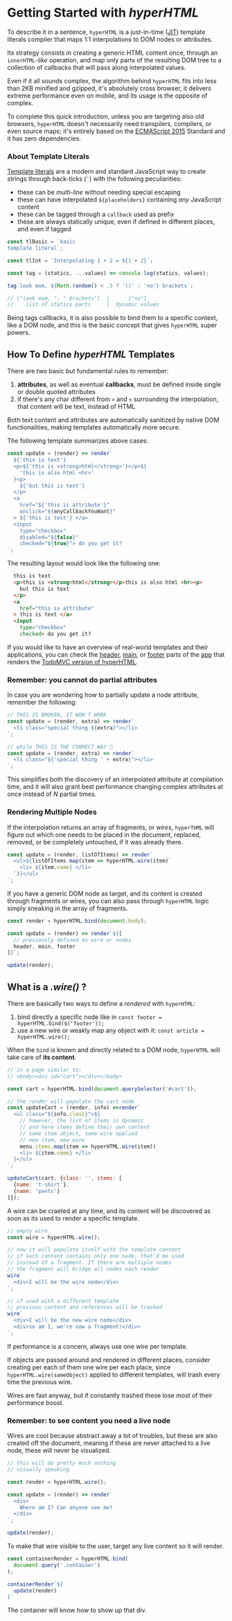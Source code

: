 # Getting Started with _hyperHTML_

To describe it in a sentence, `hyperHTML` is a just-in-time ([JIT](https://en.wikipedia.org/wiki/Just-in-time_compilation)) template literals compiler that maps 1:1 interpolations to DOM nodes or attributes.

Its strategy consists in creating a generic HTML content once, through an `innerHTML`_-like_ operation,
and map only parts of the resulting DOM tree to a collection of callbacks that will pass along interpolated values.

Even if it all sounds complex, the algorithm behind `hyperHTML` fits into less than 2KB minified and gzipped,
it's absolutely cross browser, it delivers extreme performance even on mobile, and its usage is the opposite of complex.

To complete this quick introduction, unless you are targeting also old browsers,
`hyperHTML` doesn't necessarily need transpilers, compilers, or even source maps;
it's entirely based on the [ECMAScript 2015](http://www.ecma-international.org/ecma-262/6.0/) Standard
and it has zero dependencies.


### About Template Literals

[Template literals](https://developer.mozilla.org/en/docs/Web/JavaScript/Reference/Template_literals)
are a modern and standard JavaScript way to create strings through back-ticks (`` ` ``) with the following peculiarities:

  * these can be *multi-line* without needing special escaping
  * these can have interpolated `${placeholders}` containing *any* JavaScript content
  * these can be tagged through a `callback` used as prefix
  * these are always statically unique, even if defined in different places, and even if tagged

```js
const tlBasic = `basic
template literal`;

const tlInt = `Interpolating 1 + 2 = ${1 + 2}`;

const tag = (statics, ...values) => console.log(statics, values);

tag`look mom, ${Math.random() < .5 ? '()' : 'no'} brackets`;

// ["look mom, ", " brackets"]  |      ["no"]
//    list of statics parts     |  dynamic values
```

Being tags callbacks, it is also possible to bind them to a specific context, like a DOM node,
and this is the basic concept that gives `hyperHTML` super powers.


## How To Define _hyperHTML_ Templates

There are two basic but fundamental rules to remember:

  1. **attributes**, as well as eventual **callbacks**, must be defined inside single or double quoted attributes
  2. if there's any char different from `>` and `<` surrounding the interpolation, that content will be text, instead of HTML

Both text content and attributes are automatically sanitized by native DOM functionalities, making templates automatically more secure.

The following template summarizes above cases:
```js
const update = (render) => render`
  ${'this is text'}
  <p>${'this is <strong>html</strong>'}</p>${
    'this is also html <hr>'
  }<p>
    ${'but this is text'}
  </p>
  <a
    href="${'this is attribute'}"
    onclick="${anyCallbackYouWant}"
  > ${'this is text'} </a>
  <input
    type="checkbox"
    disabled="${false}"
    checked="${true}"> do you get it?
`;
```

The resulting layout would look like the following one:
```html
  this is text
  <p>this is <strong>html</strong></p>this is also html <hr><p>
    but this is text
  </p>
  <a
    href="this is attribute"
  > this is text </a>
  <input
    type="checkbox"
    checked> do you get it?
```

If you would like to have an overview of real-world templates and their applications,
you can check the [header](https://github.com/WebReflection/hypermvc/blob/master/js/views/header.js),
[main](https://github.com/WebReflection/hypermvc/blob/master/js/views/main.js),
or [footer](https://github.com/WebReflection/hypermvc/blob/master/js/views/footer.js) parts
of the [app](https://github.com/WebReflection/hypermvc/blob/master/js/app.js) that renders
the [TodoMVC version of hyperHTML](https://webreflection.github.io/hypermvc/).


### Remember: you cannot do partial attributes

In case you are wondering how to partially update a node attribute, remember the following:

```js
// THIS IS BROKEN, IT WON'T WORK
const update = (render, extra) => render`
  <li class="special thing ${extra}"></li>
`;

// while THIS IS THE CORRECT WAY 🎉
const update = (render, extra) => render`
  <li class="${'special thing ' + extra}"></li>
`;
```

This simplifies both the discovery of an interpolated attribute at compilation time,
and it will also grant best performance changing complex attributes at once instead of _N_ partial times.


### Rendering Multiple Nodes
If the interpolation returns an array of fragments, or _wires_,
`hyperTHML` will figure out which one needs to be placed in the document,
replaced, removed, or be completely untouched, if it was already there.

```js
const update = (render, listOfItems) => render`
  <ul>${listOfItems.map(item => hyperHTML.wire(item)`
    <li> ${item.name} </li>
  `)}</ul>
`;

```

If you have a generic DOM node as target, and its content is created through fragments or wires,
you can also pass through `hyperHTML` logic simply sneaking in the array of fragments.

```js
const render = hyperHTML.bind(document.body);

const update = (render) => render`${[
  // previously defined as wire or nodes
  header, main, footer
]}`;

update(render);
```

## What is a _.wire()_ ?

There are basically two ways to define a _rendered_ with `hyperHTML`:

  1. bind directly a specific node like in `const footer = hyperHTML.bind($('footer'));`
  2. use a new wire or weakly map any object with it: `const article = hyperHTML.wire();`

When the `bind` is known and directly related to a DOM node, `hyperHTML` will take care of **its content**.
```js
// in a page similar to:
// <body><div id="cart"></div></body>

const cart = hyperHTML.bind(document.querySelector('#cart'));

// the render will populate the cart node
const updateCart = (render, info) =>render`
  <ul class="${info.class}">${
    // however, the list of items is dynamic
    // and here items define their own content
    // same item object, same wire applied
    // new item, new wire
    menu.items.map(item => hyperHTML.wire(item))`
    <li> ${item.name} </li>`
  }</ul>
`;

updateCart(cart, {class: '', items: [
  {name: 't-shirt'},
  {name: 'pants'}
]});
```

A wire can be craeted at any time, and its content will be discovered as soon as its used to render a specific template.

```js
// empty wire
const wire = hyperHTML.wire();

// now it will populate itself with the template content
// if such content contains only one node, that'd be used
// instead of a fragment. If there are multiple nodes
// the fragment will bridge all nodes each render
wire`
  <div>I will be the wire node</div>
`;

// if used with a different template
// previous content and references will be trashed
wire`
  <div>I will be the new wire node</div>
  <div>so am I, we're now a fragment!</div>
`;

```

If performance is a concern, always use one wire per template.

If objects are passed around and rendered in different places, consider creating per each of them
one wire per each place, since `hyperHTML.wire(sameObject)` applied to different templates,
will trash every time the previous wire.

Wires are fast anyway, but if constantly trashed these lose most of their performance boost.


### Remember: to see content you need a live node
Wires are cool because abstract away a lot of troubles,
but these are also created off the document,
meaning if these are never attached to a live node,
these will never be visualized.

```js
// this will do pretty much nothing
// visually speaking

const render = hyperHTML.wire();

const update = (render) => render`
  <div>
    Where am I? Can anyone see me?
  </div>
`;

update(render);
```

To make that wire visible to the user, target any live content so it will render.

```js
const containerRender = hyperHTML.bind(
  document.query('.container')
);

containerRender`${
  update(render)
}`

```

The container will know how to show up that div.

